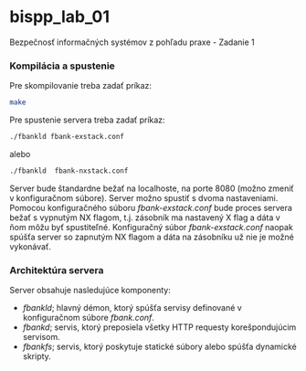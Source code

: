 # bispp_lab_01
Bezpečnosť  informačných systémov z pohľadu praxe - Zadanie 1

### Kompilácia a spustenie
Pre skompilovanie treba zadať príkaz:

```Bash
make
```

Pre spustenie servera treba zadať príkaz:

```Bash
./fbankld fbank-exstack.conf
```

alebo

```Bash
./fbankld  fbank-nxstack.conf
```

Server bude štandardne bežať na localhoste, na porte 8080 (možno zmeniť v konfiguračnom súbore). Server možno spustiť s dvoma nastaveniami. Pomocou konfiguračného súboru *fbank-exstack.conf* bude proces servera bežať s vypnutým NX flagom, t.j. zásobník ma nastavený X flag a dáta v ňom môžu byť spustiteľné. Konfiguračný súbor *fbank-exstack.conf* naopak spúšťa server so zapnutým NX flagom a dáta na zásobníku už nie je možné vykonávať.

### Architektúra servera

Server obsahuje nasledujúce komponenty:
* *fbankld*; hlavný démon, ktorý spúšťa servisy definované v konfiguračnom súbore *fbank.conf*.
* *fbankd*; servis, ktorý preposiela všetky HTTP requesty korešpondujúcim servisom.
* *fbankfs*; servis, ktorý poskytuje statické súbory alebo spúšťa dynamické skripty.